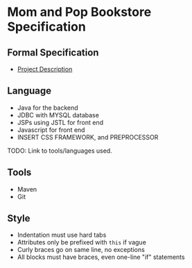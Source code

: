 Mom and Pop Bookstore Specification
===================================

## Formal Specification
- [Project Description](doc/ProjectDescription.md)

## Language
- Java for the backend
- JDBC with MYSQL database
- JSPs using JSTL for front end
- Javascript for front end
- INSERT CSS FRAMEWORK, and PREPROCESSOR

TODO: Link to tools/languages used.

## Tools
- Maven
- Git

## Style
- Indentation must use hard tabs
- Attributes only be prefixed with `this` if vague
- Curly braces go on same line, no exceptions
- All blocks must have braces, even one-line "if" statements
